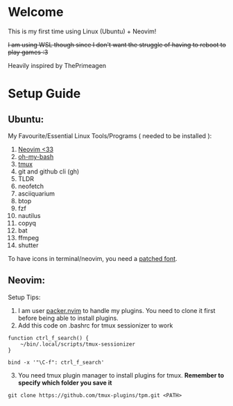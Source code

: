 # Welcome

This is my first time using Linux (Ubuntu) + Neovim!  

~~I am using WSL though since I don't want the struggle of having to reboot to play games :3~~

Heavily inspired by ThePrimeagen

# Setup Guide

## Ubuntu:

My Favourite/Essential Linux Tools/Programs ( needed to be installed ):

1. [Neovim <33](https://github.com/neovim/neovim/blob/master/INSTALL.md)
2. [oh-my-bash](https://github.com/ohmybash/oh-my-bash)
3. [tmux](https://github.com/tmux/tmux/wiki/Installing)
4. git and github cli (gh)
5. TLDR
6. neofetch
7. asciiquarium
8. btop
9. fzf
10. nautilus
11. copyq
12. bat
13. ffmpeg
14. shutter

To have icons in terminal/neovim, you need a [patched font](https://www.nerdfonts.com/font-downloads).

## Neovim:

Setup Tips:

1. I am user [packer.nvim](https://github.com/wbthomason/packer.nvim) to handle my plugins. You need to clone it first before being able to install plugins.
3. Add this code on .bashrc for tmux sessionizer to work

```bashrc
function ctrl_f_search() {
    ~/bin/.local/scripts/tmux-sessionizer
}

bind -x '"\C-f": ctrl_f_search'
```
3. You need tmux plugin manager to install plugins for tmux. **Remember to specify which folder you save it**

```
git clone https://github.com/tmux-plugins/tpm.git <PATH>  
```
